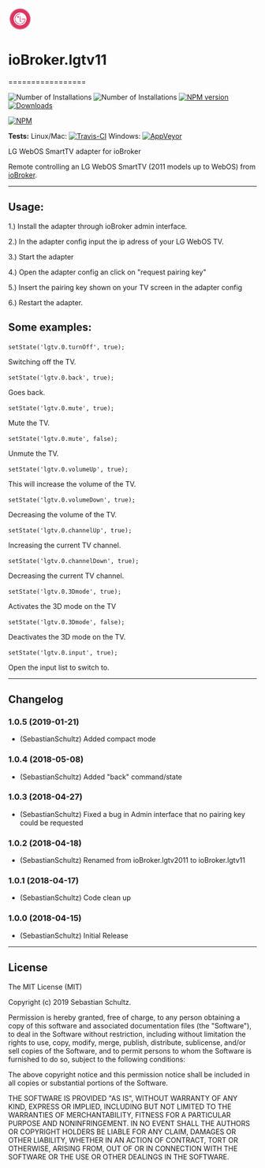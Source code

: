 ![Logo](admin/lgtv2011.png)
# ioBroker.lgtv11
=================

![Number of Installations](http://iobroker.live/badges/lgtv11-installed.svg) ![Number of Installations](http://iobroker.live/badges/lgtv11-stable.svg) [![NPM version](http://img.shields.io/npm/v/iobroker.lgtv11.svg)](https://www.npmjs.com/package/iobroker.lgtv11)
[![Downloads](https://img.shields.io/npm/dm/iobroker.lgtv11.svg)](https://www.npmjs.com/package/iobroker.lgtv11)

[![NPM](https://nodei.co/npm/iobroker.lgtv11.png?downloads=true)](https://nodei.co/npm/iobroker.lgtv11/)

**Tests:** Linux/Mac: [![Travis-CI](https://travis-ci.org/SebastianSchultz/ioBroker.lgtv11.svg?branch=master)](https://travis-ci.org/SebastianSchultz/ioBroker.lgtv11)
Windows: [![AppVeyor](https://ci.appveyor.com/api/projects/status/fwlpfd33mafbivcm/branch/master?svg=true)](https://ci.appveyor.com/project/SebastianSchultz/iobroker-lgtv11/branch/master)






LG WebOS SmartTV adapter for ioBroker

Remote controlling an LG WebOS SmartTV (2011 models up to WebOS) from [ioBroker](https://www.iobroker.net).


---


## Usage:


1.) Install the adapter through ioBroker admin interface.

2.) In the adapter config input the ip adress of your LG WebOS TV.

3.) Start the adapter

4.) Open the adapter config an click on "request pairing key"

5.) Insert the pairing key shown on your TV screen in the adapter config

6.) Restart the adapter.





## Some examples:
```setState('lgtv.0.turnOff', true);```

Switching off the TV.


```setState('lgtv.0.back', true);```

Goes back.


```setState('lgtv.0.mute', true);```

Mute the TV.


```setState('lgtv.0.mute', false);```

Unmute the TV.


```setState('lgtv.0.volumeUp', true);```

This will increase the volume of the TV.


```setState('lgtv.0.volumeDown', true);```

Decreasing the volume of the TV.


```setState('lgtv.0.channelUp', true);```

Increasing the current TV channel.


```setState('lgtv.0.channelDown', true);```

Decreasing the current TV channel.


```setState('lgtv.0.3Dmode', true);```

Activates the 3D mode on the TV


```setState('lgtv.0.3Dmode', false);```

Deactivates the 3D mode on the TV.


```setState('lgtv.0.input', true);```

Open the input list to switch to.



---


## Changelog

### 1.0.5 (2019-01-21)
* (SebastianSchultz) Added compact mode

### 1.0.4 (2018-05-08)
* (SebastianSchultz) Added "back" command/state

### 1.0.3 (2018-04-27)
* (SebastianSchultz) Fixed a bug in Admin interface that no pairing key could be requested

### 1.0.2 (2018-04-18)
* (SebastianSchultz) Renamed from ioBroker.lgtv2011 to ioBroker.lgtv11

### 1.0.1 (2018-04-17)
* (SebastianSchultz) Code clean up

### 1.0.0 (2018-04-15)
* (SebastianSchultz) Initial Release


---


## License

The MIT License (MIT)

Copyright (c) 2019 Sebastian Schultz.

Permission is hereby granted, free of charge, to any person obtaining a copy
of this software and associated documentation files (the "Software"), to deal
in the Software without restriction, including without limitation the rights
to use, copy, modify, merge, publish, distribute, sublicense, and/or sell
copies of the Software, and to permit persons to whom the Software is
furnished to do so, subject to the following conditions:

The above copyright notice and this permission notice shall be included in
all copies or substantial portions of the Software.

THE SOFTWARE IS PROVIDED "AS IS", WITHOUT WARRANTY OF ANY KIND, EXPRESS OR
IMPLIED, INCLUDING BUT NOT LIMITED TO THE WARRANTIES OF MERCHANTABILITY,
FITNESS FOR A PARTICULAR PURPOSE AND NONINFRINGEMENT. IN NO EVENT SHALL THE
AUTHORS OR COPYRIGHT HOLDERS BE LIABLE FOR ANY CLAIM, DAMAGES OR OTHER
LIABILITY, WHETHER IN AN ACTION OF CONTRACT, TORT OR OTHERWISE, ARISING FROM,
OUT OF OR IN CONNECTION WITH THE SOFTWARE OR THE USE OR OTHER DEALINGS IN
THE SOFTWARE.
